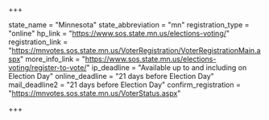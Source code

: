 +++

state_name = "Minnesota"
state_abbreviation = "mn"
registration_type = "online"
hp_link = "https://www.sos.state.mn.us/elections-voting/"
registration_link = "https://mnvotes.sos.state.mn.us/VoterRegistration/VoterRegistrationMain.aspx"
more_info_link = "https://www.sos.state.mn.us/elections-voting/register-to-vote/"
ip_deadline = "Available up to and including on Election Day"
online_deadline = "21 days before Election Day"
mail_deadline2 = "21 days before Election Day"
confirm_registration = "https://mnvotes.sos.state.mn.us/VoterStatus.aspx"

+++